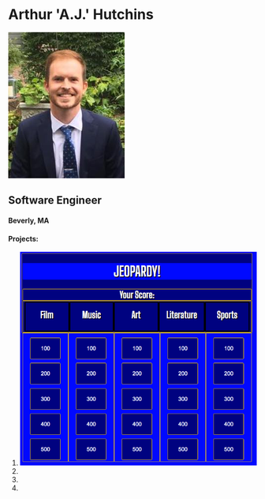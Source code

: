 # Arthur 'A.J.' Hutchins

<img src="https://github.com/ajhutchins/ajhutchins.github.io/blob/master/AJ_Headshot.jpg">

## Software Engineer
#### Beverly, MA


#### Projects:
1. <img src="https://github.com/ajhutchins/ajhutchins.github.io/blob/master/Jeopardy_Screen_Shot.png">
2. <img src="">
3. <img src="">
4. <img src="">
